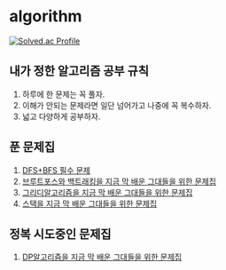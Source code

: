 # algorithm

[![Solved.ac Profile](http://mazassumnida.wtf/api/v2/generate_badge?boj=about_joo)](https://solved.ac/about_joo/)

## 내가 정한 알고리즘 공부 규칙

1. 하루에 한 문제는 꼭 풀자.
2. 이해가 안되는 문제라면 일단 넘어가고 나중에 꼭 복수하자.
3. 넓고 다양하게 공부하자.

## 푼 문제집

1. [DFS+BFS 필수 문제](https://www.acmicpc.net/workbook/view/1983)
2. [브루트포스와 백트래킹을 지금 막 배운 그대들을 위한 문제집](https://www.acmicpc.net/workbook/view/12056)
3. [그리디알고리즘을 지금 막 배운 그대들을 위한 문제집](https://www.acmicpc.net/workbook/view/12220)
4. [스택을 지금 막 배운 그대들을 위한 문제집](https://www.acmicpc.net/workbook/view/10371)

## 정복 시도중인 문제집

1. [DP알고리즘을 지금 막 배운 그대들을 위한 문제집](https://www.acmicpc.net/workbook/view/10007)
